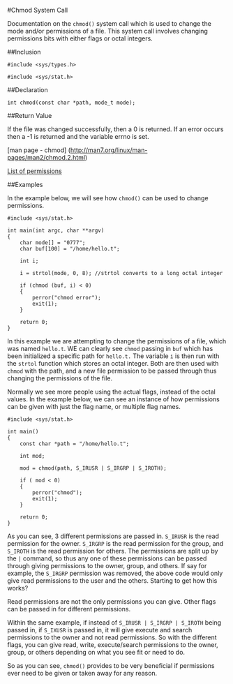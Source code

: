#Chmod System Call

Documentation on the `chmod()` system call which is used to change the mode and/or permissions of a file. This system call involves changing permissions bits with either flags or octal integers.

##Inclusion

`#include <sys/types.h>`

`#include <sys/stat.h>`

##Declaration

`int chmod(const char *path, mode_t mode);`

##Return Value

If the file was changed successfully, then a 0 is returned. If an error occurs then a -1 is returned and the variable errno is set. 

[man page - chmod] (http://man7.org/linux/man-pages/man2/chmod.2.html)

[List of permissions](www.delorie.com/gnu/docs/glibc/libc_288.html)

##Examples

In the example below, we will see how `chmod()` can be used to change permissions.

```
#include <sys/stat.h>

int main(int argc, char **argv)
{
	char mode[] = "0777";
	char buf[100] = "/home/hello.t";
	
	int i;
	
	i = strtol(mode, 0, 8); //strtol converts to a long octal integer

	if (chmod (buf, i) < 0)
	{
		perror("chmod error");
		exit(1);
	}
	
	return 0;
}
```

In this example we are attempting to change the permissions of a file, which was named `hello.t`. WE can clearly see `chmod` passing in `buf` which has been initialized a specific path for `hello.t.` The variable `i` is then run with the `strtol` function which stores an octal integer. Both are then used with `chmod` with the path, and a new file permission to be passed through thus changing the permissions of the file. 

Normally we see more people using the actual flags, instead of the octal values. In the example below, we can see an instance of how permissions can be given with just the flag name, or multiple flag names.

```
#include <sys/stat.h> 

int main()
{
	const char *path = "/home/hello.t";
	
	int mod;
	
	mod = chmod(path, S_IRUSR | S_IRGRP | S_IROTH);
	
	if ( mod < 0)
	{
		perror("chmod");
		exit(1);
	}
	
	return 0;
}
```

As you can see, 3 different permissions are passed in. `S_IRUSR` is the read permission for the owner. `S_IRGRP` is the read 
permission for the group, and `S_IROTH` is the read permission for others. The permissions are split up by the `|` command, 
so thus any one of these permissions can be passed through giving permissions to the owner, group, and others.
If say for example, the `S_IRGRP` permission was removed, the above code would only give read permissions to the user and the
others. Starting to get how this works? 

Read permissions are not the only permissions you can give. Other flags can be passed in for different permissions. 

Within the same example, if instead of `S_IRUSR | S_IRGRP | S_IROTH` being passed in, if `S_IXUSR` is passed in, it will give execute and search permissions to the owner and not read permissions. So with the different flags, you can give read, write, execute/search permissions to the owner, group, or others depending on what you see fit or need to do.

So as you can see, `chmod()` provides to be very beneficial if permissions ever need to be given or taken away for any 
reason. 



